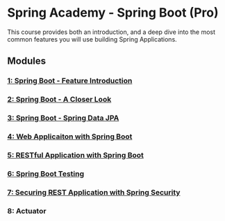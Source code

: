 # Spring Academy - Spring Boot (Pro)
This course provides both an introduction, and a deep dive into the most common features you will use building Spring Applications.

## Modules
### [1: Spring Boot - Feature Introduction](./mod-01/summary.md)
### [2: Spring Boot - A Closer Look](./mod-02/summary.md)
### [3: Spring Boot - Spring Data JPA](./mod-03/summary.md)
### [4: Web Applicaiton with Spring Boot](./mod-04/summary.md)
### [5: RESTful Application with Spring Boot](./mod-05/summary.md)
### [6: Spring Boot Testing](./mod-06/summary.md)
### [7: Securing REST Application with Spring Security](./mod-07/summary.md)
### 8: Actuator
